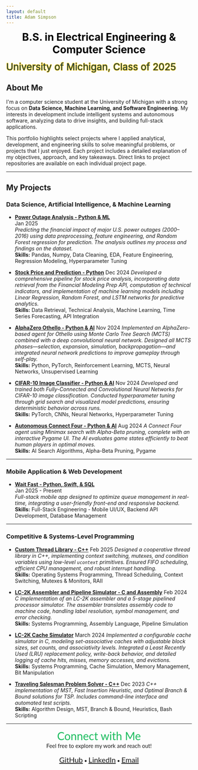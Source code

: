 ```yaml
---
layout: default
title: Adam Simpson
---
```



<p style="text-align: center; font-weight: bold;">
  <span style="
      color:rgb(0, 0, 0); 
      font-size: 28px;">B.S. in Electrical Engineering & Computer Science</span><br>
  
  <span style="
      color:rgb(12, 51, 86); 
      font-size: 26px; 
      text-shadow: 
        -1px -1px 0 #FFCB05, 
        1px -1px 0 #FFCB05, 
        -1px 1px 0 #FFCB05, 
        1px 1px 0 #FFCB05;">University of Michigan, Class of 2025</span>
</p>

## About Me

I'm a computer science student at the University of Michigan with a strong focus on **Data Science, Machine Learning, and Software Engineering**. My interests in development include intelligent systems and autonomous software, analyzing data to drive insights, and building full-stack applications.  

This portfolio highlights select projects where I applied analytical, development, and engineering skills to solve meaningful problems, or projects that I just enjoyed. Each project includes a detailed explanation of my objectives, approach, and key takeaways. Direct links to project repositories are available on each individual project page.

---

## My Projects


### Data Science, Artificial Intelligence, & Machine Learning

- [**Power Outage Analysis - Python & ML**](./projects/power-outage.html)   
  Jan 2025   
  *Predicting the financial impact of major U.S. power outages (2000–2016) using data preprocessing, feature engineering, and Random Forest regression for prediction. The analysis outlines my process and findings on the dataset.*  
  **Skills:** Pandas, Numpy, Data Cleaning, EDA, Feature Engineering, Regression Modeling, Hyperparameter Tuning

- [**Stock Price and Prediction - Python**](./projects/stock.html) Dec 2024
  *Developed a comprehensive pipeline for stock price analysis, incorporating data retrieval from the Financial Modeling Prep API, computation of technical indicators, and implementation of machine learning models including Linear Regression, Random Forest, and LSTM networks for predictive analytics.*  
  **Skills:** Data Retrieval, Technical Analysis, Machine Learning, Time Series Forecasting, API Integration

- [**AlphaZero Othello - Python & AI**](./projects/alz.html)  Nov 2024
  *Implemented an AlphaZero-based agent for Othello using Monte Carlo Tree Search (MCTS) combined with a deep convolutional neural network. Designed all MCTS phases—selection, expansion, simulation, backpropagation—and integrated neural network predictions to improve gameplay through self-play.*  
  **Skills:** Python, PyTorch, Reinforcement Learning, MCTS, Neural Networks, Unsupervised Learning
  
- [**CIFAR-10 Image Classifier - Python & AI**](./projects/img.html)  Nov 2024
  *Developed and trained both Fully-Connected and Convolutional Neural Networks for CIFAR-10 image classification. Conducted hyperparameter tuning through grid search and visualized model predictions, ensuring deterministic behavior across runs.*  
  **Skills:** PyTorch, CNNs, Neural Networks, Hyperparameter Tuning

- [**Autonomous Connect Four - Python & AI**](./projects/connect_four.html)  Aug 2024
  *A Connect Four agent using Minimax search with Alpha-Beta pruning, complete with an interactive Pygame UI. The AI evaluates game states efficiently to beat human players in optimal moves.*  
  **Skills:** AI Search Algorithms, Alpha-Beta Pruning, Pygame

---

### Mobile Application & Web Development
- [**Wait Fast - Python, Swift, & SQL**](./projects/wait_fast.html)  
  Jan 2025 - Present  
  *Full-stack mobile app designed to optimize queue management in real-time, integrating a user-friendly front-end and responsive backend.*  
  **Skills:** Full-Stack Engineering - Mobile UI/UX, Backend API Development, Database Management

---

### Competitive & Systems-Level Programming
- [**Custom Thread Library - C++**](./projects/thread2.html)  Feb 2025
  *Designed a cooperative thread library in C++, implementing context switching, mutexes, and condition variables using low-level `ucontext` primitives. Ensured FIFO scheduling, efficient CPU management, and robust interrupt handling.*  
  **Skills:** Operating Systems Programming, Thread Scheduling, Context Switching, Mutexes & Monitors, RAII

- [**LC-2K Assembler and Pipeline Simulator - C and Assembly**](./projects/assembler.html)  Feb 2024
  *C implementation of an LC-2K assembler and a 5-stage pipelined processor simulator. The assembler translates assembly code to machine code, handling label resolution, symbol management, and error checking.*  
  **Skills:** Systems Programming, Assembly Language, Pipeline Simulation

- [**LC-2K Cache Simulator**](./projects/cache.html)  March 2024
  *Implemented a configurable cache simulator in C, modeling set-associative caches with adjustable block sizes, set counts, and associativity levels. Integrated a Least Recently Used (LRU) replacement policy, write-back behavior, and detailed logging of cache hits, misses, memory accesses, and evictions.*  
  **Skills:** Systems Programming, Cache Simulation, Memory Management, Bit Manipulation

- [**Traveling Salesman Problem Solver - C++**](./projects/tsp.html)  Dec 2023
  *C++ implementation of MST, Fast Insertion Heuristic, and Optimal Branch & Bound solutions for TSP. Includes command-line interface and automated test scripts.*  
  **Skills:** Algorithm Design, MST, Branch & Bound, Heuristics, Bash Scripting

---

<p align="center" style="font-family: 'Lato', sans-serif;">
  <span style="font-size: 30px; color:rgb(26, 188, 93); font-weight: normal;">Connect with Me</span><br>
  <span style="font-size: 15px;">Feel free to explore my work and reach out!</span><br><br>
  <a href="https://github.com/will51mps0n" style="font-size: 20px;">GitHub</a> •
  <a href="https://www.linkedin.com/in/adam-simpson-b6a3201a7/" style="font-size: 20px;">LinkedIn</a> •
  <a href="mailto:adwisi@umich.edu" style="font-size: 20px;">Email</a>
</p>



